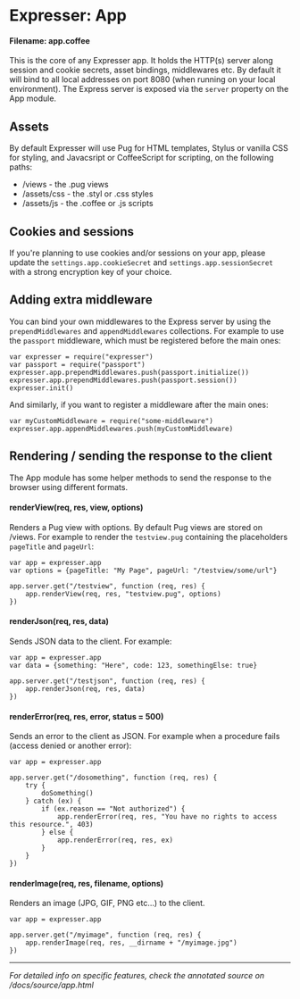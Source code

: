 # Expresser: App

#### Filename: app.coffee

This is the core of any Expresser app. It holds the HTTP(s) server along session and cookie secrets, asset
bindings, middlewares etc. By default it will bind to all local addresses on port 8080 (when running
on your local environment). The Express server is exposed via the `server` property on the App module.

## Assets

By default Expresser will use Pug for HTML templates, Stylus or vanilla CSS for styling, and Javacsript
or CoffeeScript for scripting, on the following paths:

- /views - the .pug views
- /assets/css - the .styl or .css styles
- /assets/js - the .coffee or .js scripts

## Cookies and sessions

If you're planning to use cookies and/or sessions on your app, please update the `settings.app.cookieSecret` and
`settings.app.sessionSecret` with a strong encryption key of your choice.

## Adding extra middleware

You can bind your own middlewares to the Express server by using the `prependMiddlewares` and `appendMiddlewares`
collections. For example to use the `passport` middleware, which must be registered before the main ones:

    var expresser = require("expresser")
    var passport = require("passport")
    expresser.app.prependMiddlewares.push(passport.initialize())
    expresser.app.prependMiddlewares.push(passport.session())
    expresser.init()

And similarly, if you want to register a middleware after the main ones:

    var myCustomMiddleware = require("some-middleware")
    expresser.app.appendMiddlewares.push(myCustomMiddleware)

## Rendering / sending the response to the client

The App module has some helper methods to send the response to the browser using different formats.

#### renderView(req, res, view, options)

Renders a Pug view with options. By default Pug views are stored on /views. For example
to render the `testview.pug` containing the placeholders `pageTitle` and `pageUrl`:

    var app = expresser.app
    var options = {pageTitle: "My Page", pageUrl: "/testview/some/url"}

    app.server.get("/testview", function (req, res) {
        app.renderView(req, res, "testview.pug", options)
    })

#### renderJson(req, res, data)

Sends JSON data to the client. For example:

    var app = expresser.app
    var data = {something: "Here", code: 123, somethingElse: true}

    app.server.get("/testjson", function (req, res) {
        app.renderJson(req, res, data)
    })

#### renderError(req, res, error, status = 500)

Sends an error to the client as JSON. For example when a procedure fails (access denied or another error):

    var app = expresser.app

    app.server.get("/dosomething", function (req, res) {
        try {
            doSomething()
        } catch (ex) {
            if (ex.reason == "Not authorized") {
                app.renderError(req, res, "You have no rights to access this resource.", 403)
            } else {
                app.renderError(req, res, ex)
            }
        }
    })

#### renderImage(req, res, filename, options)

Renders an image (JPG, GIF, PNG etc...) to the client.

    var app = expresser.app

    app.server.get("/myimage", function (req, res) {
        app.renderImage(req, res, __dirname + "/myimage.jpg")
    })

---

*For detailed info on specific features, check the annotated source on /docs/source/app.html*
